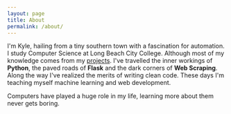 ```yaml
---
layout: page
title: About
permalink: /about/
---
```


I'm Kyle, hailing from a tiny southern town with a fascination for automation. 
I study Computer Science at Long Beach City College. Although most of my knowledge comes from my
[projects](https://kyle-magee.github.io/). I've travelled the inner workings of **Python**, 
the paved roads of **Flask** and the dark corners of **Web Scraping**. Along the way
I've realized the merits of writing clean code. These days I'm teaching myself machine learning and web
development. 

Computers have played a huge role in my life, learning more about them never gets boring.